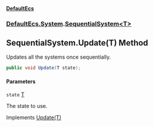 #### [DefaultEcs](DefaultEcs.md 'DefaultEcs')
### [DefaultEcs.System](DefaultEcs.md#DefaultEcs.System 'DefaultEcs.System').[SequentialSystem&lt;T&gt;](SequentialSystem_T_.md 'DefaultEcs.System.SequentialSystem<T>')

## SequentialSystem<T>.Update(T) Method

Updates all the systems once sequentially.

```csharp
public void Update(T state);
```
#### Parameters

<a name='DefaultEcs.System.SequentialSystem_T_.Update(T).state'></a>

`state` [T](SequentialSystem_T_.md#DefaultEcs.System.SequentialSystem_T_.T 'DefaultEcs.System.SequentialSystem<T>.T')

The state to use.

Implements [Update(T)](ISystem_T_.Update(T).md 'DefaultEcs.System.ISystem<T>.Update(T)')